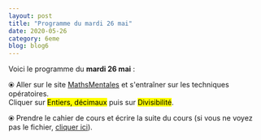 ```yaml
---
layout: post
title: "Programme du mardi 26 mai"
date: 2020-05-26
category: 6eme
blog: blog6
---
```


Voici le programme du <b>mardi 26 mai</b> :

⦿ Aller sur le site <a href="http://mathsmentales.net/">MathsMentales</a> et s'entraîner sur les techniques opératoires.
<br>
Cliquer sur <mark>Entiers, décimaux</mark> puis sur <mark>Divisibilité</mark>. 

⦿ Prendre le cahier de cours et écrire la suite du cours (si vous ne voyez pas le fichier, <a href="/cours/6eme/6eme_chapitre_8_division_3.pdf">cliquer ici</a>).

<object data="/cours/6eme/6eme_chapitre_8_division_3.pdf" width="100%" height="500" type='application/pdf'></object>
 
